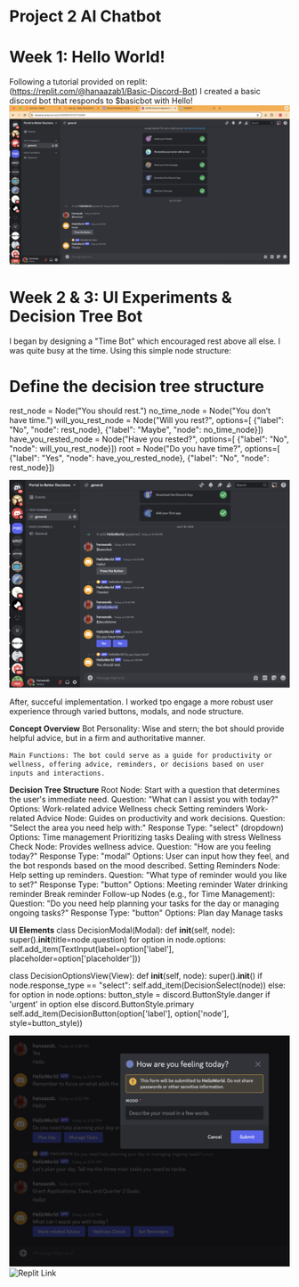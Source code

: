 # Project 2 AI Chatbot

# Week 1: Hello World! 
Following a tutorial provided on replit: (https://replit.com/@hanaazab1/Basic-Discord-Bot)
I created a basic discord bot that responds to $basicbot with Hello! 
![Hello World](https://github.com/hanaazab/CreativeTech-04/blob/main/HelloWorld_00.png)

# Week 2 & 3:  UI Experiments & Decision Tree Bot 
I began by designing a "Time Bot" which encouraged rest above all else. I was quite busy at the time. Using this simple node structure:

# Define the decision tree structure
rest_node = Node("You should rest.")
no_time_node = Node("You don’t have time.")
will_you_rest_node = Node("Will you rest?", options=[
                          {"label": "No", "node": rest_node},
                          {"label": "Maybe", "node": no_time_node}])
have_you_rested_node = Node("Have you rested?", options=[
                            {"label": "No", "node": will_you_rest_node}])
root = Node("Do you have time?", options=[
            {"label": "Yes", "node": have_you_rested_node},
            {"label": "No", "node": rest_node}]) 

![Time Bot](https://github.com/hanaazab/CreativeTech-04/blob/main/DecisionTree.png) 

After, succeful implementation. I worked tpo engage a more robust user experience through varied buttons, modals, and node structure. 

**Concept Overview**
    Bot Personality: Wise and stern; the bot should provide helpful advice, but in a firm and authoritative manner.
   
    Main Functions: The bot could serve as a guide for productivity or wellness, offering advice, reminders, or decisions based on user inputs and interactions.


**Decision Tree Structure**
Root Node: Start with a question that determines the user's immediate need.
Question: "What can I assist you with today?"
  Options:
    Work-related advice
    Wellness check
    Setting reminders
Work-related Advice Node: Guides on productivity and work decisions.
  Question: "Select the area you need help with:"
  Response Type: "select" (dropdown)
    Options:
    Time management
    Prioritizing tasks
    Dealing with stress
Wellness Check Node: Provides wellness advice.
  Question: "How are you feeling today?"
  Response Type: "modal"
    Options: User can input how they feel, and the bot responds based on the mood described.
Setting Reminders Node: Help setting up reminders.
  Question: "What type of reminder would you like to set?"
  Response Type: "button"
    Options:
    Meeting reminder
    Water drinking reminder
    Break reminder
Follow-up Nodes (e.g., for Time Management):
  Question: "Do you need help planning your tasks for the day or managing ongoing tasks?"
  Response Type: "button"
      Options:
      Plan day
      Manage tasks


**UI Elements**
class DecisionModal(Modal):
    def __init__(self, node):
        super().__init__(title=node.question)
        for option in node.options:
            self.add_item(TextInput(label=option['label'], placeholder=option['placeholder']))

class DecisionOptionsView(View):
    def __init__(self, node):
        super().__init__()
        if node.response_type == "select":
            self.add_item(DecisionSelect(node))
        else:
            for option in node.options:
                button_style = discord.ButtonStyle.danger if 'urgent' in option else discord.ButtonStyle.primary
                self.add_item(DecisionButton(option['label'], option['node'], style=button_style))

![Modal Experiment](https://github.com/hanaazab/CreativeTech-04/blob/main/ModalExperiment_01.png)
![Replit Link](https://replit.com/@hanaazab1/Decision-Tree-Bot#main.py)
